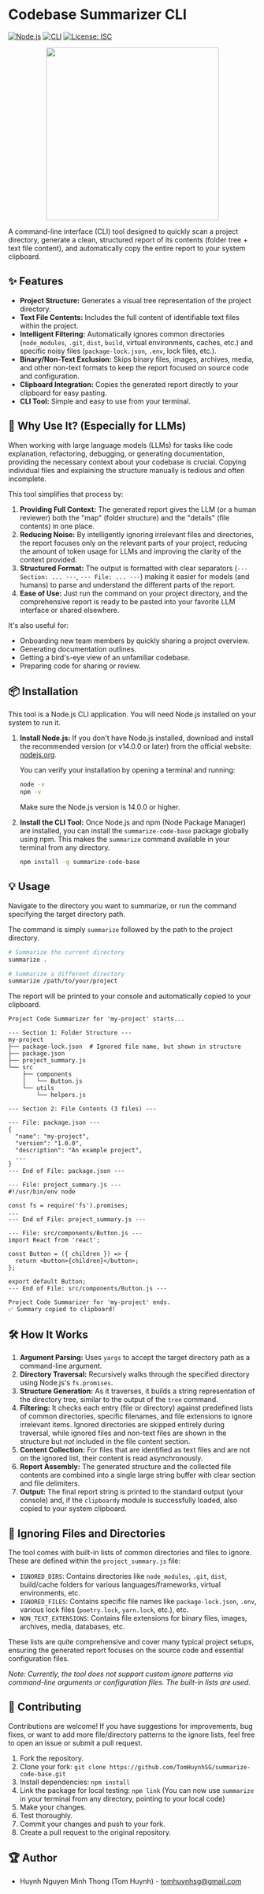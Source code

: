 # Codebase Summarizer CLI

[![Node.js](https://img.shields.io/badge/Node.js-%3E%3D14.0.0-green?logo=node.js&logoColor=white)](https://nodejs.org/)
[![CLI](https://img.shields.io/badge/-CLI-blueviolet?logo=cli&logoColor=white)](https://en.wikipedia.org/wiki/Command-line_interface)
[![License: ISC](https://img.shields.io/badge/License-ISC-blue.svg)](https://opensource.org/licenses/ISC)

<p align="center">
  <img width="350" src="https://i.imgur.com/zHDMqyW.png">
</p>

A command-line interface (CLI) tool designed to quickly scan a project directory, generate a clean, structured report of its contents (folder tree + text file content), and automatically copy the entire report to your system clipboard.



## ✨ Features

* **Project Structure:** Generates a visual tree representation of the project directory.
* **Text File Contents:** Includes the full content of identifiable text files within the project.
* **Intelligent Filtering:** Automatically ignores common directories (`node_modules`, `.git`, `dist`, `build`, virtual environments, caches, etc.) and specific noisy files (`package-lock.json`, `.env`, lock files, etc.).
* **Binary/Non-Text Exclusion:** Skips binary files, images, archives, media, and other non-text formats to keep the report focused on source code and configuration.
* **Clipboard Integration:** Copies the generated report directly to your clipboard for easy pasting.
* **CLI Tool:** Simple and easy to use from your terminal.

## 🚀 Why Use It? (Especially for LLMs)

When working with large language models (LLMs) for tasks like code explanation, refactoring, debugging, or generating documentation, providing the necessary context about your codebase is crucial. Copying individual files and explaining the structure manually is tedious and often incomplete.

This tool simplifies that process by:

1.  **Providing Full Context:** The generated report gives the LLM (or a human reviewer) both the "map" (folder structure) and the "details" (file contents) in one place.
2.  **Reducing Noise:** By intelligently ignoring irrelevant files and directories, the report focuses only on the relevant parts of your project, reducing the amount of token usage for LLMs and improving the clarity of the context provided.
3.  **Structured Format:** The output is formatted with clear separators (`--- Section: ... ---`, `--- File: ... ---`) making it easier for models (and humans) to parse and understand the different parts of the report.
4.  **Ease of Use:** Just run the command on your project directory, and the comprehensive report is ready to be pasted into your favorite LLM interface or shared elsewhere.

It's also useful for:

* Onboarding new team members by quickly sharing a project overview.
* Generating documentation outlines.
* Getting a bird's-eye view of an unfamiliar codebase.
* Preparing code for sharing or review.

## 📦 Installation

This tool is a Node.js CLI application. You will need Node.js installed on your system to run it.

1.  **Install Node.js:**
    If you don't have Node.js installed, download and install the recommended version (or v14.0.0 or later) from the official website: [nodejs.org](https://nodejs.org/).

    You can verify your installation by opening a terminal and running:
    ```bash
    node -v
    npm -v
    ```
    Make sure the Node.js version is 14.0.0 or higher.

2.  **Install the CLI Tool:**
    Once Node.js and npm (Node Package Manager) are installed, you can install the `summarize-code-base` package globally using npm. This makes the `summarize` command available in your terminal from any directory.

    ```bash
    npm install -g summarize-code-base
    ```

## 💡 Usage

Navigate to the directory you want to summarize, or run the command specifying the target directory path.

The command is simply `summarize` followed by the path to the project directory.

```bash
# Summarize the current directory
summarize .

# Summarize a different directory
summarize /path/to/your/project
```

The report will be printed to your console and automatically copied to your clipboard.

```text
Project Code Summarizer for 'my-project' starts...

--- Section 1: Folder Structure ---
my-project
├── package-lock.json  # Ignored file name, but shown in structure
├── package.json
├── project_summary.js
└── src
    ├── components
    │   └── Button.js
    └── utils
        └── helpers.js

--- Section 2: File Contents (3 files) ---

--- File: package.json ---
{
  "name": "my-project",
  "version": "1.0.0",
  "description": "An example project",
  ...
}
--- End of File: package.json ---

--- File: project_summary.js ---
#!/usr/bin/env node

const fs = require('fs').promises;
...
--- End of File: project_summary.js ---

--- File: src/components/Button.js ---
import React from 'react';

const Button = ({ children }) => {
  return <button>{children}</button>;
};

export default Button;
--- End of File: src/components/Button.js ---

Project Code Summarizer for 'my-project' ends.
✅ Summary copied to clipboard!
```

## 🛠 How It Works

1.  **Argument Parsing:** Uses `yargs` to accept the target directory path as a command-line argument.
2.  **Directory Traversal:** Recursively walks through the specified directory using Node.js's `fs.promises`.
3.  **Structure Generation:** As it traverses, it builds a string representation of the directory tree, similar to the output of the `tree` command.
4.  **Filtering:** It checks each entry (file or directory) against predefined lists of common directories, specific filenames, and file extensions to ignore irrelevant items. Ignored directories are skipped entirely during traversal, while ignored files and non-text files are shown in the structure but *not* included in the file content section.
5.  **Content Collection:** For files that are identified as text files and are not on the ignored list, their content is read asynchronously.
6.  **Report Assembly:** The generated structure and the collected file contents are combined into a single large string buffer with clear section and file delimiters.
7.  **Output:** The final report string is printed to the standard output (your console) and, if the `clipboardy` module is successfully loaded, also copied to your system clipboard.

## 🚫 Ignoring Files and Directories

The tool comes with built-in lists of common directories and files to ignore. These are defined within the `project_summary.js` file:

  * `IGNORED_DIRS`: Contains directories like `node_modules`, `.git`, `dist`, build/cache folders for various languages/frameworks, virtual environments, etc.
  * `IGNORED_FILES`: Contains specific file names like `package-lock.json`, `.env`, various lock files (`poetry.lock`, `yarn.lock`, etc.), etc.
  * `NON_TEXT_EXTENSIONS`: Contains file extensions for binary files, images, archives, media, databases, etc.

These lists are quite comprehensive and cover many typical project setups, ensuring the generated report focuses on the source code and essential configuration files.

*Note: Currently, the tool does not support custom ignore patterns via command-line arguments or configuration files. The built-in lists are used.*

## 🙌 Contributing

Contributions are welcome\! If you have suggestions for improvements, bug fixes, or want to add more file/directory patterns to the ignore lists, feel free to open an issue or submit a pull request.

1.  Fork the repository.
2.  Clone your fork: `git clone https://github.com/TomHuynhSG/summarize-code-base.git`
3.  Install dependencies: `npm install`
4.  Link the package for local testing: `npm link` (You can now use `summarize` in your terminal from any directory, pointing to your local code)
5.  Make your changes.
6.  Test thoroughly.
7.  Commit your changes and push to your fork.
8.  Create a pull request to the original repository.

## 🏆 Author
- Huynh Nguyen Minh Thong (Tom Huynh) - tomhuynhsg@gmail.com
